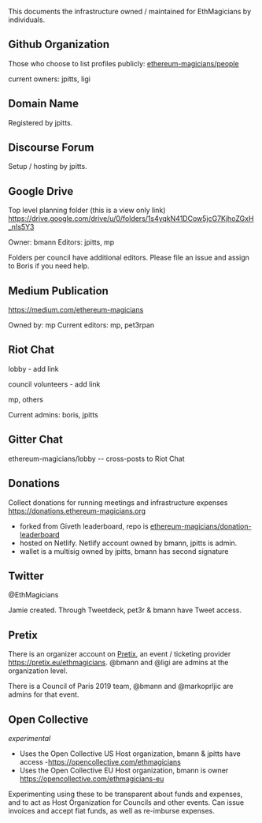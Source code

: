 This documents the infrastructure owned / maintained for EthMagicians by individuals.

## Github Organization

Those who choose to list profiles publicly: [ethereum-magicians/people](https://github.com/orgs/ethereum-magicians/people)

current owners: jpitts, ligi

## Domain Name

Registered by jpitts.

## Discourse Forum

Setup / hosting by jpitts.

## Google Drive

Top level planning folder (this is a view only link)
https://drive.google.com/drive/u/0/folders/1s4yqkN41DCow5jcG7KjhoZGxH_nIs5Y3

Owner: bmann
Editors: jpitts, mp

Folders per council have additional editors. Please file an issue and assign to Boris if you need help.

## Medium Publication

https://medium.com/ethereum-magicians

Owned by: mp
Current editors: mp, pet3rpan

## Riot Chat

lobby - add link

council volunteers - add link

mp, others

Current admins: boris, jpitts

## Gitter Chat

ethereum-magicians/lobby -- cross-posts to Riot Chat

## Donations

Collect donations for running meetings and infrastructure expenses https://donations.ethereum-magicians.org
- forked from Giveth leaderboard, repo is [ethereum-magicians/donation-leaderboard](https://github.com/ethereum-magicians/donation-leaderboard)
- hosted on Netlify. Netlify account owned by bmann, jpitts is admin.
- wallet is a multisig owned by jpitts, bmann has second signature

## Twitter

@EthMagicians

Jamie created. Through Tweetdeck, pet3r & bmann have Tweet access. 

## Pretix

There is an organizer account on [Pretix](https://pretix.eu), an event / ticketing provider https://pretix.eu/ethmagicians. @bmann and @ligi are admins at the organization level.

There is a Council of Paris 2019 team, @bmann and @markoprljic are admins for that event.

## Open Collective
*experimental*

* Uses the Open Collective US Host organization, bmann & jpitts have access -https://opencollective.com/ethmagicians
* Uses the Open Collective EU Host organization, bmann is owner https://opencollective.com/ethmagicians-eu

Experimenting using these to be transparent about funds and expenses, and to act as Host Organization for Councils and other events. Can issue invoices and accept fiat funds, as well as re-imburse expenses.